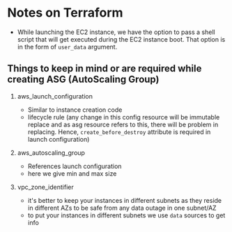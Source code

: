 # Notes on Terraform

- While launching the EC2 instance, we have the option to pass a shell script that will get executed during the EC2 instance boot. That option is in the form of `user_data` argument.

## Things to keep in mind or are required while creating ASG (AutoScaling Group)

1. aws_launch_configuration
    - Similar to instance creation code
    - lifecycle rule (any change in this config resource will be immutable replace and as asg resource refers to this, there will be problem in replacing. Hence, `create_before_destroy` attribute is required in launch configuration)

2. aws_autoscaling_group
    - References launch configuration
    - here we give min and max size

3. vpc_zone_identifier
    - it's better to keep your instances in different subnets as they reside in different AZs to be safe from any data outage in one subnet/AZ
    - to put your instances in different subnets we use `data` sources to get info
